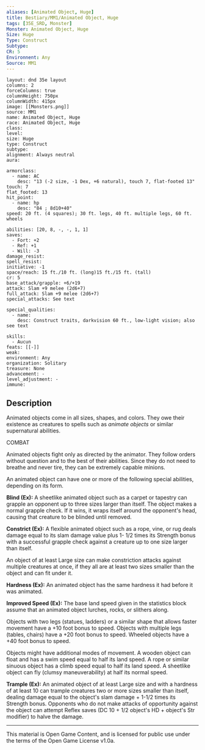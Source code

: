 ```yaml
---
aliases: [Animated Object, Huge]
title: Bestiary/MM1/Animated Object, Huge
tags: [35E_SRD, Monster]
Monster: Animated Object, Huge
Size: Huge
Type: Construct
Subtype: 
CR: 5
Environnent: Any
Source: MM1
---
```


```statblock
layout: dnd 35e layout
columns: 2
forceColumns: true
columnHeight: 750px
columnWidth: 415px
image: [[Monsters.png]]
source: MM1
name: Animated Object, Huge
race: Animated Object, Huge
class: 
level: 
size: Huge
type: Construct
subtype: 
alignment: Always neutral
aura: 

armorclass:
  - name: AC
    desc: "13 (-2 size, -1 Dex, +6 natural), touch 7, flat-footed 13"
touch: 7
flat_footed: 13
hit_point:
  - name: hp
    desc: "84 ; 8d10+40"
speed: 20 ft. (4 squares); 30 ft. legs, 40 ft. multiple legs, 60 ft. wheels

abilities: [20, 8, -, -, 1, 1]
saves:
  - Fort: +2
  - Ref: +1
  - Will: -3
damage_resist: 
spell_resist: 
initiative: -1
space/reach: 15 ft./10 ft. (long)15 ft./15 ft. (tall)
cr: 5
base_attack/grapple: +6/+19
attack: Slam +9 melee (2d6+7)
full_attack: Slam +9 melee (2d6+7)
special_attacks: See text

special_qualities:
  - name: 
    desc: Construct traits, darkvision 60 ft., low-light vision; also see text

skills:
  - Aucun
feats: [[-]]
weak: 
environment: Any
organization: Solitary
treasure: None
advancement: -
level_adjustment: -
immune: 
```

## Description

<p>Animated objects come in all sizes, shapes, and colors. They owe their existence as creatures to spells such as <i>animate objects</i> or similar supernatural abilities.</p>
<p>COMBAT</p>
<p>Animated objects fight only as directed by the animator. They follow orders without question and to the best of their abilities. Since they do not need to breathe and never tire, they can be extremely capable minions.</p>
<p>An animated object can have one or more of the following special abilities, depending on its form.</p>
<p>
            <b>Blind (Ex):</b> A sheetlike animated object such as a carpet or tapestry can grapple an opponent up to three sizes larger than itself. The object makes a normal grapple check. If it wins, it wraps itself around the opponent's head, causing that creature to be blinded until removed.</p>
<p>
            <b>Constrict (Ex):</b> A flexible animated object such as a rope, vine, or rug deals damage equal to its slam damage value plus 1- 1/2 times its Strength bonus with a successful grapple check against a creature up to one size larger than itself.</p>
<p>An object of at least Large size can make constriction attacks against multiple creatures at once, if they all are at least two sizes smaller than the object and can fit under it.</p>
<p>
            <b>Hardness (Ex):</b> An animated object has the same hardness it had before it was animated.</p>
<p>
            <b>Improved Speed (Ex):</b> The base land speed given in the statistics block assume that an animated object lurches, rocks, or slithers along.</p>
<p>Objects with two legs (statues, ladders) or a similar shape that allows faster movement have a +10 foot bonus to speed. Objects with multiple legs (tables, chairs) have a +20 foot bonus to speed. Wheeled objects have a +40 foot bonus to speed.</p>
<p>Objects might have additional modes of movement. A wooden object can float and has a swim speed equal to half its land speed. A rope or similar sinuous object has a climb speed equal to half its land speed. A sheetlike object can fly (clumsy maneuverability) at half its normal speed.</p>
<p>
            <b>Trample (Ex):</b> An animated object of at least Large size and with a hardness of at least 10 can trample creatures two or more sizes smaller than itself, dealing damage equal to the object's slam damage + 1-1/2 times its Strength bonus. Opponents who do not make attacks of opportunity against the object can attempt Reflex saves (DC 10 + 1/2 object's HD + object's Str modifier) to halve the damage.</p>

---

This material is Open Game Content, and is licensed for public use under
the terms of the Open Game License v1.0a.
